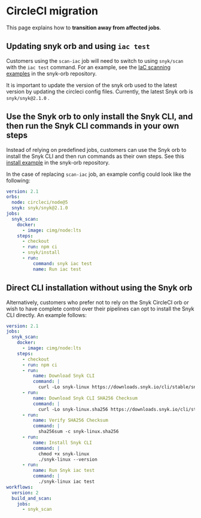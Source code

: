 # CircleCI migration

This page explains how to **transition away from affected jobs**.

## Updating snyk orb and using `iac test`

Customers using the `scan-iac` job will need to switch to using `snyk/scan` with the `iac test` command. For an example, see the [IaC scanning examples](https://github.com/snyk/snyk-orb/blob/v2.0.0/src/examples/quickstart-iac-scanning.yml) in the snyk-orb repository.

It is important to update the version of the snyk orb used to the latest version by updating the circleci config files. Currently, the latest Snyk orb is `snyk/snyk@2.1.0` .

## Use the Snyk orb to only install the Snyk CLI, and then run the Snyk CLI commands in your own steps <a href="#use-the-snyk-orb-to-only-install-the-snyk-cli-and-then-run-the-snyk-cli-commands-in-your-own-steps" id="use-the-snyk-orb-to-only-install-the-snyk-cli-and-then-run-the-snyk-cli-commands-in-your-own-steps"></a>

Instead of relying on predefined jobs, customers can use the Snyk orb to install the Snyk CLI and then run commands as their own steps. See this [install example](https://github.com/snyk/snyk-orb/blob/v2.0.0/src/examples/only-install.yml) in the snyk-orb repository.

In the case of replacing `scan-iac` job, an example config could look like the following:

```yaml
version: 2.1
orbs:
  node: circleci/node@5
  snyk: snyk/snyk@2.1.0
jobs:
  snyk_scan:
    docker:
      - image: cimg/node:lts
    steps:
      - checkout
      - run: npm ci
      - snyk/install
      - run:
          command: snyk iac test
          name: Run iac test 
```

## Direct CLI installation without using the Snyk orb <a href="#direct-cli-installation-without-using-the-snyk-orb" id="direct-cli-installation-without-using-the-snyk-orb"></a>

Alternatively, customers who prefer not to rely on the Snyk CircleCI orb or wish to have complete control over their pipelines can opt to install the Snyk CLI directly. An example follows:

```yaml
version: 2.1
jobs:
  snyk_scan:
    docker:
      - image: cimg/node:lts
    steps:
      - checkout
      - run: npm ci
      - run:
          name: Download Snyk CLI
          command: |
            curl -Lo snyk-linux https://downloads.snyk.io/cli/stable/snyk-linux
      - run:
          name: Download Snyk CLI SHA256 Checksum
          command: |
            curl -Lo snyk-linux.sha256 https://downloads.snyk.io/cli/stable/snyk-linux.sha256
      - run:
          name: Verify SHA256 Checksum
          command: |
            sha256sum -c snyk-linux.sha256
      - run:
          name: Install Snyk CLI
          command: |
            chmod +x snyk-linux
            ./snyk-linux --version
      - run:
          name: Run Snyk iac test
          command: |
            ./snyk-linux iac test
workflows:
  version: 2
  build_and_scan:
    jobs:
      - snyk_scan
```
